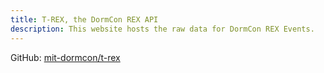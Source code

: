 ```yaml
---
title: T-REX, the DormCon REX API
description: This website hosts the raw data for DormCon REX Events.
---
```


GitHub: [mit-dormcon/t-rex](https://github.com/mit-dormcon/t-rex)
